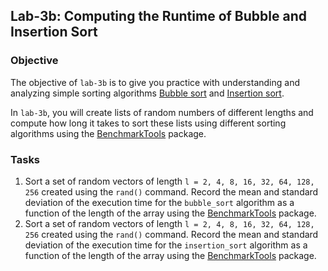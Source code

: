 ## Lab-3b: Computing the Runtime of Bubble and Insertion Sort

### Objective
The objective of `lab-3b` is to give you practice with understanding and analyzing simple sorting algorithms [Bubble sort](https://en.wikipedia.org/wiki/Bubble_sort) and [Insertion sort](https://en.wikipedia.org/wiki/Insertion_sort).

In `lab-3b`, you will create lists of random numbers of different lengths and compute how long it takes to sort these lists using different sorting algorithms using the [BenchmarkTools](https://github.com/JuliaCI/BenchmarkTools.jl) package.

### Tasks
1. Sort a set of random vectors of length `l = 2, 4, 8, 16, 32, 64, 128, 256` created using the `rand()` command. Record the mean and standard deviation of the execution time for the `bubble_sort` algorithm as a function of the length of the array using the [BenchmarkTools](https://github.com/JuliaCI/BenchmarkTools.jl) package. 
1. Sort a set of random vectors of length `l = 2, 4, 8, 16, 32, 64, 128, 256` created using the `rand()` command. Record the mean and standard deviation of the execution time for the `insertion_sort` algorithm as a function of the length of the array using the [BenchmarkTools](https://github.com/JuliaCI/BenchmarkTools.jl) package. 
